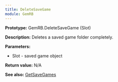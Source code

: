 ```yaml
---
title: DeleteSaveGame
module: GemRB
---
```


**Prototype:** GemRB.DeleteSaveGame (Slot)

**Description:** Deletes a saved game folder completely.

**Parameters:**
  * Slot - saved game object

**Return value:** N/A

**See also:** [GetSaveGames](GetSaveGames.md)
